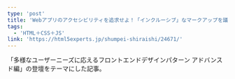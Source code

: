 ```yaml
---
type: 'post'
title: 'Webアプリのアクセシビリティを追求せよ！「インクルーシブ」なマークアップを議論しながら学んでみた'
tags:
  - 'HTML＋CSS＋JS'
link: 'https://html5experts.jp/shumpei-shiraishi/24671/'
---
```

「多様なユーザーニーズに応えるフロントエンドデザインパターン アドバンスド編」の登壇をテーマにした記事。
